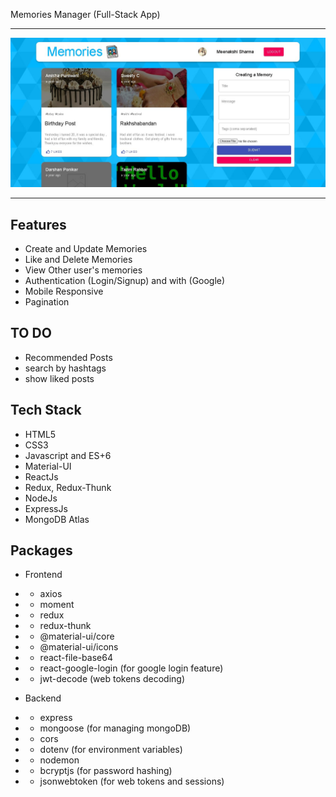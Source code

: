 Memories Manager (Full-Stack App)

---

<p align="center"><img src="./mem.jpg" width="800"></p>

---

## Features

- Create and Update Memories
- Like and Delete Memories
- View Other user's memories
- Authentication (Login/Signup) and with (Google)
- Mobile Responsive
- Pagination

## TO DO

- Recommended Posts
- search by hashtags
- show liked posts

## Tech Stack

- HTML5
- CSS3
- Javascript and ES+6
- Material-UI
- ReactJs
- Redux, Redux-Thunk
- NodeJs
- ExpressJs
- MongoDB Atlas

## Packages

- Frontend
- - axios
- - moment
- - redux
- - redux-thunk
- - @material-ui/core
- - @material-ui/icons
- - react-file-base64
- - react-google-login (for google login feature)
- - jwt-decode (web tokens decoding)

- Backend
- - express
- - mongoose (for managing mongoDB)
- - cors
- - dotenv (for environment variables)
- - nodemon
- - bcryptjs (for password hashing)
- - jsonwebtoken (for web tokens and sessions)
